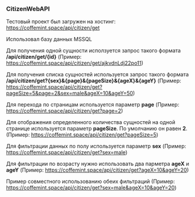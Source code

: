 ### CitizenWebAPI
Тестовый проект был загружен на хостинг: https://coffemint.space/api/citizen/get

Использовал базу данных MSSQL

Для получения одной сущности исползуется запрос такого формата __/api/citizen/get/{id}__ (Пример: https://coffemint.space/api/citizen/get/ajkvdnLdj22po11)

Для получения списка сущностей используется запрос такого формата __/api/citizen/get?{sex}&{page}&{pageSize}&{ageX}&{ageY}__ (Пример: https://coffemint.space/api/citizen/get?pageSize=5&page=2&sex=male&ageX=10&ageY=50)

Для перехода по страницам используется параметр __page__ (Пример: https://coffemint.space/api/citizen/get?page=2)

Для отображения определенного количества сущностей на одной странице используется параметр __pageSize__. По умолчанию он равен __2__. (Пример: https://coffemint.space/api/citizen/get?pageSize=5) 

Для фильтрации данных по полу используется параметр __sex__ (Пример: https://coffemint.space/api/citizen/get?sex=male)

Для фильтрации по возрасту нужно использовать два парметра __ageX__ и __ageY__ (Пример: https://coffemint.space/api/citizen/get?ageX=10&ageY=20)

Пример совместного использованию обеих фильтраций (Пример: https://coffemint.space/api/citizen/get?sex=male&ageX=10&ageY=20)